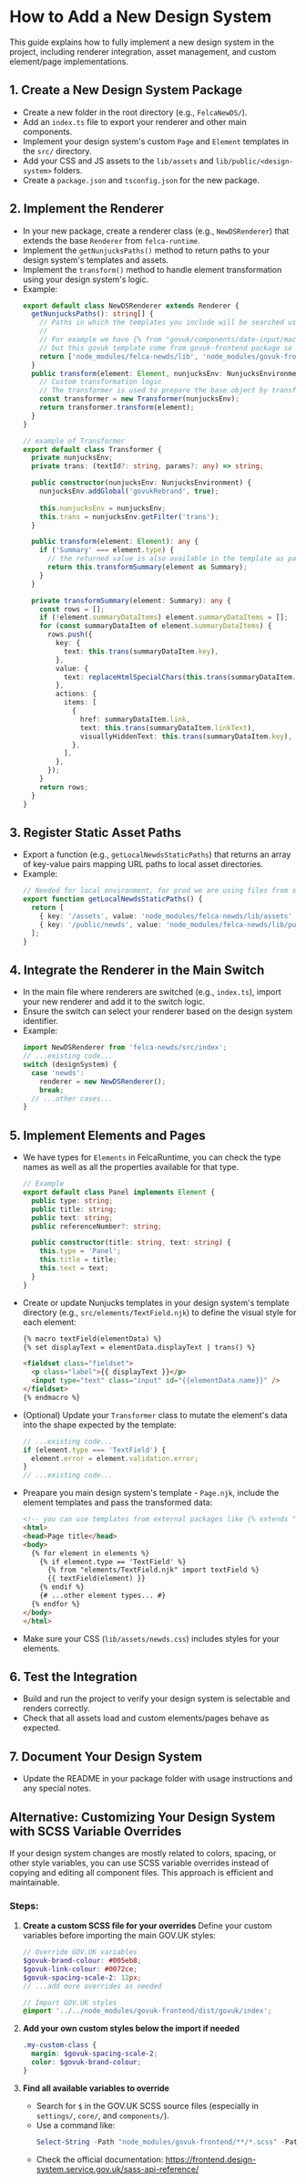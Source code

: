 # How to Add a New Design System

This guide explains how to fully implement a new design system in the project, including renderer integration, asset management, and custom element/page implementations.

## 1. Create a New Design System Package

- Create a new folder in the root directory (e.g., `FelcaNewDS/`).
- Add an `index.ts` file to export your renderer and other main components.
- Implement your design system's custom `Page` and `Element` templates in the `src/` directory.
- Add your CSS and JS assets to the `lib/assets` and `lib/public/<design-system>` folders.
- Create a `package.json` and `tsconfig.json` for the new package.

## 2. Implement the Renderer

- In your new package, create a renderer class (e.g., `NewDSRenderer`) that extends the base `Renderer` from `felca-runtime`.
- Implement the `getNunjucksPaths()` method to return paths to your design system's templates and assets.
- Implement the `transform()` method to handle element transformation using your design system's logic.
- Example:
  ```typescript
  export default class NewDSRenderer extends Renderer {
    getNunjucksPaths(): string[] {
      // Paths in which the templates you include will be searched usually own folder path and external package paths.
      //
      // For example we have {% from "govuk/components/date-input/macro.njk" import govukDateInput %} 
      // but this govuk template come from govuk-frontend package so instead of giving full path we have defined root folder for search e.g. node_modules/govuk-frontend/dist
      return ['node_modules/felca-newds/lib', 'node_modules/govuk-frontend/dist'];
    }
    public transform(element: Element, nunjucksEnv: NunjucksEnvironment): any {
      // Custom transformation logic
      // The transformer is used to prepare the base object by transforming it or performing additional actions on it, it is much simpler than doing it on the nunjucts template side 
      const transformer = new Transformer(nunjucksEnv);
      return transformer.transform(element);
    }
  }

  // example of Transformer
  export default class Transformer {
    private nunjucksEnv;
    private trans: (textId?: string, params?: any) => string;

    public constructor(nunjucksEnv: NunjucksEnvironment) {
      nunjucksEnv.addGlobal('govukRebrand', true);
      
      this.nunjucksEnv = nunjucksEnv;
      this.trans = nunjucksEnv.getFilter('trans');
    }

    public transform(element: Element): any {
      if ('Summary' === element.type) {
        // the returned value is also available in the template as part of the `transformed` property
        return this.transformSummary(element as Summary);
      }
    }

    private transformSummary(element: Summary): any {
      const rows = [];
      if (!element.summaryDataItems) element.summaryDataItems = [];
      for (const summaryDataItem of element.summaryDataItems) {
        rows.push({
          key: {
            text: this.trans(summaryDataItem.key),
          },
          value: {
            text: replaceHtmlSpecialChars(this.trans(summaryDataItem.value)),
          },
          actions: {
            items: [
              {
                href: summaryDataItem.link,
                text: this.trans(summaryDataItem.linkText),
                visuallyHiddenText: this.trans(summaryDataItem.key),
              },
            ],
          },
        });
      }
      return rows;
    }
  }
  ```

## 3. Register Static Asset Paths

- Export a function (e.g., `getLocalNewdsStaticPaths`) that returns an array of key-value pairs mapping URL paths to local asset directories.
- Example:
  ```typescript
  // Needed for local environment, for prod we are using files from s3 bucket cached on cloudfront
  export function getLocalNewdsStaticPaths() {
    return [
      { key: '/assets', value: 'node_modules/felca-newds/lib/assets' },
      { key: '/public/newds', value: 'node_modules/felca-newds/lib/public/newds' },
    ];
  }
  ```

## 4. Integrate the Renderer in the Main Switch

- In the main file where renderers are switched (e.g., `index.ts`), import your new renderer and add it to the switch logic.
- Ensure the switch can select your renderer based on the design system identifier.
- Example:
  ```typescript
  import NewDSRenderer from 'felca-newds/src/index';
  // ...existing code...
  switch (designSystem) {
    case 'newds':
      renderer = new NewDSRenderer();
      break;
    // ...other cases...
  }
  ```

## 5. Implement Elements and Pages

- We have types for `Elements` in FelcaRuntime, you can check the type names as well as all the properties available for that type.
  ```typescript
  // Example 
  export default class Panel implements Element {
    public type: string;
    public title: string;
    public text: string;
    public referenceNumber?: string;

    public constructor(title: string, text: string) {
      this.type = 'Panel';
      this.title = title;
      this.text = text;
    }
  }
  ```
- Create or update Nunjucks templates in your design system's template directory (e.g., `src/elements/TextField.njk`) to define the visual style for each element:
  ```html
  {% macro textField(elementData) %}
  {% set displayText = elementData.displayText | trans() %}

  <fieldset class="fieldset">
    <p class="label">{{ displayText }}</p>
    <input type="text" class="input" id="{{elementData.name}}" />
  </fieldset>
  {% endmacro %}
  ```
- (Optional) Update your `Transformer` class to mutate the element's data into the shape expected by the template:
  ```typescript
  // ...existing code...
  if (element.type === 'TextField') {
    element.error = element.validation.error;
  }
  // ...existing code...
  ```
- Preapare you main design system's template - `Page.njk`, include the element templates and pass the transformed data:
  ```html
  <!-- you can use templates from external packages like {% extends "govuk/template.njk" %} that prepare some structure for you -->
  <html>
  <head>Page title</head>
  <body>
    {% for element in elements %}
      {% if element.type == 'TextField' %}
        {% from "elements/TextField.njk" import textField %}
        {{ textField(element) }}
      {% endif %}
      {# ...other element types... #}
    {% endfor %}
  </body>
  </html>
  ```
- Make sure your CSS (`lib/assets/newds.css`) includes styles for your elements.

## 6. Test the Integration

- Build and run the project to verify your design system is selectable and renders correctly.
- Check that all assets load and custom elements/pages behave as expected.

## 7. Document Your Design System

- Update the README in your package folder with usage instructions and any special notes.

## Alternative: Customizing Your Design System with SCSS Variable Overrides

If your design system changes are mostly related to colors, spacing, or other style variables, you can use SCSS variable overrides instead of copying and editing all component files. This approach is efficient and maintainable.

### Steps:
1. **Create a custom SCSS file for your overrides**
   Define your custom variables before importing the main GOV.UK styles:
   ```scss
   // Override GOV.UK variables
   $govuk-brand-colour: #005eb8;
   $govuk-link-colour: #0072ce;
   $govuk-spacing-scale-2: 12px;
   // ...add more overrides as needed

   // Import GOV.UK styles
   @import '../../node_modules/govuk-frontend/dist/govuk/index';
   ```

2. **Add your own custom styles below the import if needed**
   ```scss
   .my-custom-class {
     margin: $govuk-spacing-scale-2;
     color: $govuk-brand-colour;
   }
   ```

3. **Find all available variables to override**
   - Search for `$` in the GOV.UK SCSS source files (especially in `settings/`, `core/`, and `components/`).
   - Use a command like:
     ```powershell
     Select-String -Path "node_modules/govuk-frontend/**/*.scss" -Pattern "^\s*\$"
     ```
   - Check the official documentation: https://frontend.design-system.service.gov.uk/sass-api-reference/
